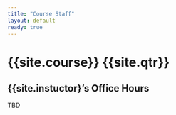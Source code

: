 ```yaml
---
title: "Course Staff"
layout: default
ready: true
---
```


# {{site.course}} {{site.qtr}} 

## {{site.instuctor}’s Office Hours

TBD





